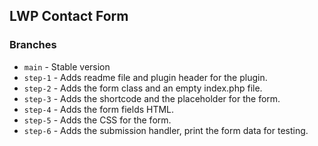 ## LWP Contact Form

### Branches
- `main` - Stable version
- `step-1` - Adds readme file and plugin header for the plugin.
- `step-2` - Adds the form class and an empty index.php file.
- `step-3` - Adds the shortcode and the placeholder for the form.
- `step-4` - Adds the form fields HTML.
- `step-5` - Adds the CSS for the form.
- `step-6` - Adds the submission handler, print the form data for testing.